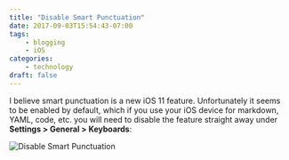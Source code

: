 ```yaml
---
title: "Disable Smart Punctuation"
date: 2017-09-03T15:54:43-07:00
tags:
    - blogging
    - iOS
categories:
    - technology
draft: false
---
```


I believe smart punctuation is a new iOS 11 feature. Unfortunately it seems to be enabled by default, which if you use your iOS device for markdown, YAML, code, etc. you will need to disable the feature straight away under **Settings > General > Keyboards**:

![Disable Smart Punctuation](https://drscdn.500px.org/photo/226748301/m%3D900/v2?user_id=100134&webp=true&sig=c7b160f7d6e8b7a8f91a34ca794ee3053356b6a137dfdb8ad5ab46069239ad91)